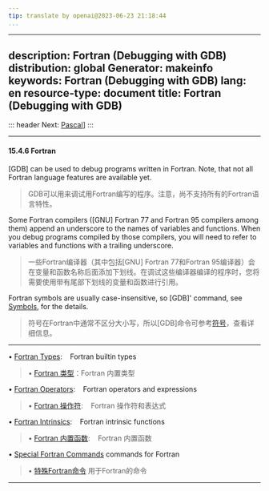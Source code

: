 ```yaml
---
tip: translate by openai@2023-06-23 21:18:44
...
```

---
description: Fortran (Debugging with GDB)
distribution: global
Generator: makeinfo
keywords: Fortran (Debugging with GDB)
lang: en
resource-type: document
title: Fortran (Debugging with GDB)
---
::: header
Next: [Pascal](Pascal.html#Pascal)]
:::

---

#### 15.4.6 Fortran


[GDB] can be used to debug programs written in Fortran. Note, that not all Fortran language features are available yet.

> GDB可以用来调试用Fortran编写的程序。注意，尚不支持所有的Fortran语言特性。


Some Fortran compilers ([GNU] Fortran 77 and Fortran 95 compilers among them) append an underscore to the names of variables and functions. When you debug programs compiled by those compilers, you will need to refer to variables and functions with a trailing underscore.

> 一些Fortran编译器（其中包括[GNU] Fortran 77和Fortran 95编译器）会在变量和函数名称后面添加下划线。在调试这些编译器编译的程序时，您将需要使用带有尾部下划线的变量和函数进行引用。


Fortran symbols are usually case-insensitive, so [GDB]' command, see [Symbols](Symbols.html#Symbols), for the details.

> 符号在Fortran中通常不区分大小写，所以[GDB]命令可参考[符号](Symbols.html#Symbols)，查看详细信息。

---


• [Fortran Types](Fortran-Types.html#Fortran-Types):                                         Fortran builtin types

> • [Fortran 类型](Fortran-Types.html#Fortran-Types)：Fortran 内置类型

• [Fortran Operators](Fortran-Operators.html#Fortran-Operators):                             Fortran operators and expressions

> • [Fortran 操作符](Fortran-Operators.html#Fortran-Operators):                             Fortran 操作符和表达式

• [Fortran Intrinsics](Fortran-Intrinsics.html#Fortran-Intrinsics):                          Fortran intrinsic functions

> • [Fortran 内置函数](Fortran-Intrinsics.html#Fortran-Intrinsics):                           Fortran 内置函数

• [Special Fortran Commands](Special-Fortran-Commands.html#Special-Fortran-Commands) commands for Fortran

> • [特殊Fortran命令](Special-Fortran-Commands.html#Special-Fortran-Commands) 用于Fortran的命令

---
